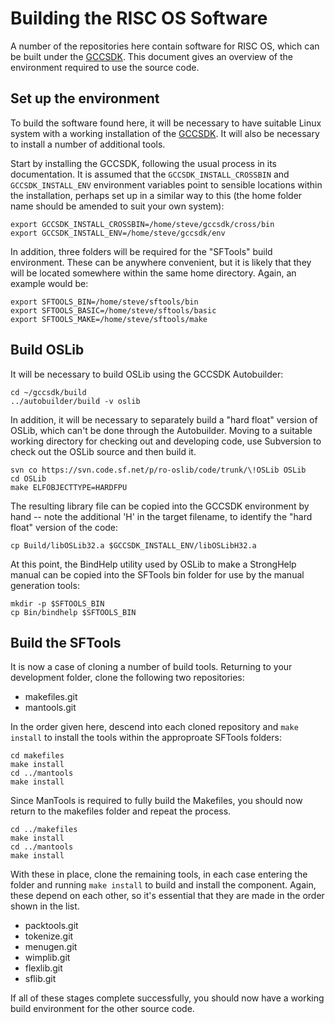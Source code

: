 Building the RISC OS Software
=============================

A number of the repositories here contain software for RISC OS, which can be built under the [GCCSDK](http://www.riscos.info/index.php/GCCSDK). This document gives an overview of the environment required to use the source code.


Set up the environment
----------------------

To build the software found here, it will be necessary to have suitable Linux system with a working installation of the [GCCSDK](http://www.riscos.info/index.php/GCCSDK). It will also be necessary to install a number of additional tools.

Start by installing the GCCSDK, following the usual process in its documentation. It is assumed that the `GCCSDK_INSTALL_CROSSBIN` and `GCCSDK_INSTALL_ENV` environment variables point to sensible locations within the installation, perhaps set up in a similar way to this (the home folder name should be amended to suit your own system):

	export GCCSDK_INSTALL_CROSSBIN=/home/steve/gccsdk/cross/bin
	export GCCSDK_INSTALL_ENV=/home/steve/gccsdk/env

In addition, three folders will be required for the "SFTools" build environment. These can be anywhere convenient, but it is likely that they will be located somewhere within the same home directory. Again, an example would be:

	export SFTOOLS_BIN=/home/steve/sftools/bin
	export SFTOOLS_BASIC=/home/steve/sftools/basic
	export SFTOOLS_MAKE=/home/steve/sftools/make


Build OSLib
-----------

It will be necessary to build OSLib using the GCCSDK Autobuilder:

	cd ~/gccsdk/build
	../autobuilder/build -v oslib

In addition, it will be necessary to separately build a "hard float" version of OSLib, which can't be done through the Autobuilder. Moving to a suitable working directory for checking out and developing code, use Subversion to check out the OSLib source and then build it.

	svn co https://svn.code.sf.net/p/ro-oslib/code/trunk/\!OSLib OSLib
	cd OSLib
	make ELFOBJECTTYPE=HARDFPU

The resulting library file can be copied into the GCCSDK environment by hand -- note the additional 'H' in the target filename, to identify the "hard float" version of the code:

	cp Build/libOSLib32.a $GCCSDK_INSTALL_ENV/libOSLibH32.a

At this point, the BindHelp utility used by OSLib to make a StrongHelp manual can be copied into the SFTools bin folder for use by the manual generation tools:

	mkdir -p $SFTOOLS_BIN
	cp Bin/bindhelp $SFTOOLS_BIN


Build the SFTools
-----------------

It is now a case of cloning a number of build tools. Returning to your development folder, clone the following two repositories:

* makefiles.git
* mantools.git

In the order given here, descend into each cloned repository and `make install` to install the tools within the approproate SFTools folders:

	cd makefiles
	make install
	cd ../mantools
	make install

Since ManTools is required to fully build the Makefiles, you should now return to the makefiles folder and repeat the process.

	cd ../makefiles
	make install
	cd ../mantools
	make install

With these in place, clone the remaining tools, in each case entering the folder and running `make install` to build and install the component. Again, these depend on each other, so it's essential that they are made in the order shown in the list.

* packtools.git
* tokenize.git
* menugen.git
* wimplib.git
* flexlib.git
* sflib.git

If all of these stages complete successfully, you should now have a working build environment for the other source code.